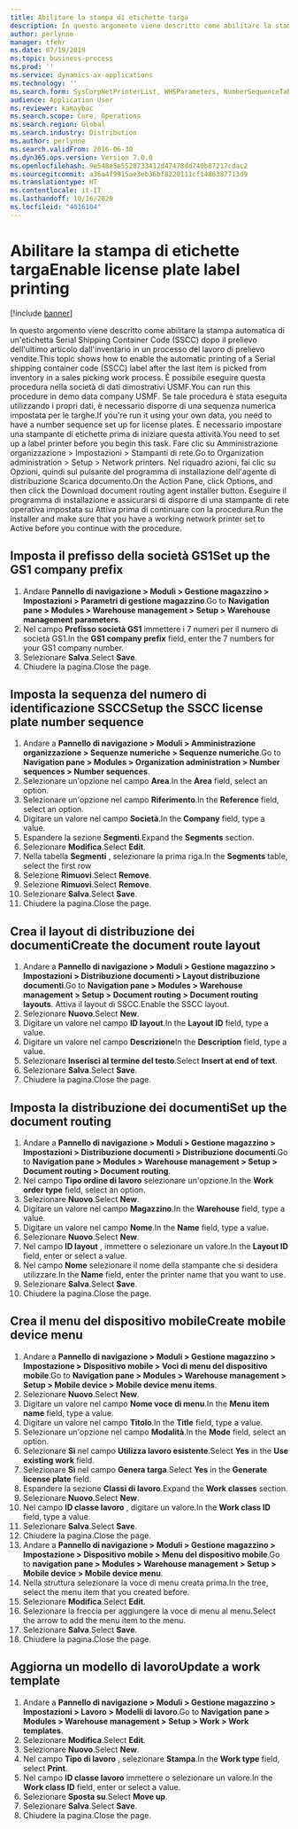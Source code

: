 ```yaml
---
title: Abilitare la stampa di etichette targa
description: In questo argomento viene descritto come abilitare la stampa automatica di un'etichetta Serial Shipping Container Code (SSCC) dopo il prelievo dell'ultimo articolo dall'inventario in un processo del lavoro di prelievo vendite.
author: perlynne
manager: tfehr
ms.date: 07/19/2019
ms.topic: business-process
ms.prod: ''
ms.service: dynamics-ax-applications
ms.technology: ''
ms.search.form: SysCorpNetPrinterList, WHSParameters, NumberSequenceTableListPage, NumberSequenceDetails, WHSDocumentRoutingLayout, WHSDocumentRouting, WHSRFMenuItem, WHSRFMenu, WHSWorkTemplateTable, WHSLicensePlateLabelBuildConfig, WHSLicensePlateLabel
audience: Application User
ms.reviewer: kamaybac
ms.search.scope: Core, Operations
ms.search.region: Global
ms.search.industry: Distribution
ms.author: perlynne
ms.search.validFrom: 2016-06-30
ms.dyn365.ops.version: Version 7.0.0
ms.openlocfilehash: 9e548e5e5528733412d47478dd740b87217cdac2
ms.sourcegitcommit: a36a4f9915ae3eb36bf8220111cf1486387713d9
ms.translationtype: HT
ms.contentlocale: it-IT
ms.lasthandoff: 10/16/2020
ms.locfileid: "4016104"
---
```

# <a name="enable-license-plate-label-printing"></a><span data-ttu-id="dd260-103">Abilitare la stampa di etichette targa</span><span class="sxs-lookup"><span data-stu-id="dd260-103">Enable license plate label printing</span></span>

[!include [banner](../../includes/banner.md)]

<span data-ttu-id="dd260-104">In questo argomento viene descritto come abilitare la stampa automatica di un'etichetta Serial Shipping Container Code (SSCC) dopo il prelievo dell'ultimo articolo dall'inventario in un processo del lavoro di prelievo vendite.</span><span class="sxs-lookup"><span data-stu-id="dd260-104">This topic shows how to enable the automatic printing of a Serial shipping container code (SSCC) label after the last item is picked from inventory in a sales picking work process.</span></span> <span data-ttu-id="dd260-105">È possibile eseguire questa procedura nella società di dati dimostrativi USMF.</span><span class="sxs-lookup"><span data-stu-id="dd260-105">You can run this procedure in demo data company USMF.</span></span> <span data-ttu-id="dd260-106">Se tale procedura è stata eseguita utilizzando i propri dati, è necessario disporre di una sequenza numerica impostata per le targhe.</span><span class="sxs-lookup"><span data-stu-id="dd260-106">If you're run it using your own data, you need to have a number sequence set up for license plates.</span></span> <span data-ttu-id="dd260-107">È necessario impostare una stampante di etichette prima di iniziare questa attività.</span><span class="sxs-lookup"><span data-stu-id="dd260-107">You need to set up a label printer before you begin this task.</span></span> <span data-ttu-id="dd260-108">Fare clic su Amministrazione organizzazione > Impostazioni > Stampanti di rete.</span><span class="sxs-lookup"><span data-stu-id="dd260-108">Go to Organization administration > Setup > Network printers.</span></span> <span data-ttu-id="dd260-109">Nel riquadro azioni, fai clic su Opzioni, quindi sul pulsante del programma di installazione dell'agente di distribuzione Scarica documento.</span><span class="sxs-lookup"><span data-stu-id="dd260-109">On the Action Pane, click Options, and then click the Download document routing agent installer button.</span></span> <span data-ttu-id="dd260-110">Eseguire il programma di installazione e assicurarsi di disporre di una stampante di rete operativa impostata su Attiva prima di continuare con la procedura.</span><span class="sxs-lookup"><span data-stu-id="dd260-110">Run the installer and make sure that you have a working network printer set to Active before you continue with the procedure.</span></span>


## <a name="set-up-the-gs1-company-prefix"></a><span data-ttu-id="dd260-111">Imposta il prefisso della società GS1</span><span class="sxs-lookup"><span data-stu-id="dd260-111">Set up the GS1 company prefix</span></span>
1. <span data-ttu-id="dd260-112">Andare **Pannello di navigazione > Moduli > Gestione magazzino > Impostazioni > Parametri di gestione magazzino**.</span><span class="sxs-lookup"><span data-stu-id="dd260-112">Go to **Navigation pane > Modules > Warehouse management > Setup > Warehouse management parameters**.</span></span>
2. <span data-ttu-id="dd260-113">Nel campo **Prefisso società GS1** immettere i 7 numeri per il numero di società GS1.</span><span class="sxs-lookup"><span data-stu-id="dd260-113">In the **GS1 company prefix** field, enter the 7 numbers for your GS1 company number.</span></span>
3. <span data-ttu-id="dd260-114">Selezionare **Salva**.</span><span class="sxs-lookup"><span data-stu-id="dd260-114">Select **Save**.</span></span>
4. <span data-ttu-id="dd260-115">Chiudere la pagina.</span><span class="sxs-lookup"><span data-stu-id="dd260-115">Close the page.</span></span>

## <a name="setup-the-sscc-license-plate-number-sequence"></a><span data-ttu-id="dd260-116">Imposta la sequenza del numero di identificazione SSCC</span><span class="sxs-lookup"><span data-stu-id="dd260-116">Setup the SSCC license plate number sequence</span></span>
1. <span data-ttu-id="dd260-117">Andare a **Pannello di navigazione > Moduli > Amministrazione organizzazione > Sequenze numeriche > Sequenze numeriche**.</span><span class="sxs-lookup"><span data-stu-id="dd260-117">Go to **Navigation pane > Modules > Organization administration > Number sequences > Number sequences**.</span></span>
2. <span data-ttu-id="dd260-118">Selezionare un'opzione nel campo **Area**.</span><span class="sxs-lookup"><span data-stu-id="dd260-118">In the **Area** field, select an option.</span></span>
3. <span data-ttu-id="dd260-119">Selezionare un'opzione nel campo **Riferimento**.</span><span class="sxs-lookup"><span data-stu-id="dd260-119">In the **Reference** field, select an option.</span></span>
4. <span data-ttu-id="dd260-120">Digitare un valore nel campo **Società**.</span><span class="sxs-lookup"><span data-stu-id="dd260-120">In the **Company** field, type a value.</span></span>
5. <span data-ttu-id="dd260-121">Espandere la sezione **Segmenti**.</span><span class="sxs-lookup"><span data-stu-id="dd260-121">Expand the **Segments** section.</span></span>
6. <span data-ttu-id="dd260-122">Selezionare **Modifica**.</span><span class="sxs-lookup"><span data-stu-id="dd260-122">Select **Edit**.</span></span>
7. <span data-ttu-id="dd260-123">Nella tabella **Segmenti** , selezionare la prima riga.</span><span class="sxs-lookup"><span data-stu-id="dd260-123">In the **Segments** table, select the first row</span></span>
8. <span data-ttu-id="dd260-124">Selezione **Rimuovi**.</span><span class="sxs-lookup"><span data-stu-id="dd260-124">Select **Remove**.</span></span>
9. <span data-ttu-id="dd260-125">Selezione **Rimuovi**.</span><span class="sxs-lookup"><span data-stu-id="dd260-125">Select **Remove**.</span></span>
10. <span data-ttu-id="dd260-126">Selezionare **Salva**.</span><span class="sxs-lookup"><span data-stu-id="dd260-126">Select **Save**.</span></span>
11. <span data-ttu-id="dd260-127">Chiudere la pagina.</span><span class="sxs-lookup"><span data-stu-id="dd260-127">Close the page.</span></span>

## <a name="create-the-document-route-layout"></a><span data-ttu-id="dd260-128">Crea il layout di distribuzione dei documenti</span><span class="sxs-lookup"><span data-stu-id="dd260-128">Create the document route layout</span></span>
1. <span data-ttu-id="dd260-129">Andare a **Pannello di navigazione > Moduli > Gestione magazzino > Impostazioni > Distribuzione documenti > Layout distribuzione documenti**.</span><span class="sxs-lookup"><span data-stu-id="dd260-129">Go to **Navigation pane > Modules > Warehouse management > Setup > Document routing > Document routing layouts**.</span></span> <span data-ttu-id="dd260-130">Attiva il layout di SSCC.</span><span class="sxs-lookup"><span data-stu-id="dd260-130">Enable the SSCC layout.</span></span>  
2. <span data-ttu-id="dd260-131">Selezionare **Nuovo**.</span><span class="sxs-lookup"><span data-stu-id="dd260-131">Select **New**.</span></span>
3. <span data-ttu-id="dd260-132">Digitare un valore nel campo **ID layout**.</span><span class="sxs-lookup"><span data-stu-id="dd260-132">In the **Layout ID** field, type a value.</span></span>
4. <span data-ttu-id="dd260-133">Digitare un valore nel campo **Descrizione**</span><span class="sxs-lookup"><span data-stu-id="dd260-133">In the **Description** field, type a value.</span></span>
5. <span data-ttu-id="dd260-134">Selezionare **Inserisci al termine del testo**.</span><span class="sxs-lookup"><span data-stu-id="dd260-134">Select **Insert at end of text**.</span></span>
6. <span data-ttu-id="dd260-135">Selezionare **Salva**.</span><span class="sxs-lookup"><span data-stu-id="dd260-135">Select **Save**.</span></span>
7. <span data-ttu-id="dd260-136">Chiudere la pagina.</span><span class="sxs-lookup"><span data-stu-id="dd260-136">Close the page.</span></span>

## <a name="set-up-the-document-routing"></a><span data-ttu-id="dd260-137">Imposta la distribuzione dei documenti</span><span class="sxs-lookup"><span data-stu-id="dd260-137">Set up the document routing</span></span>
1. <span data-ttu-id="dd260-138">Andare a **Pannello di navigazione > Moduli > Gestione magazzino > Impostazioni > Distribuzione documenti > Distribuzione documenti**.</span><span class="sxs-lookup"><span data-stu-id="dd260-138">Go to **Navigation pane > Modules > Warehouse management > Setup > Document routing > Document routing**.</span></span>
2. <span data-ttu-id="dd260-139">Nel campo **Tipo ordine di lavoro** selezionare un'opzione.</span><span class="sxs-lookup"><span data-stu-id="dd260-139">In the **Work order type** field, select an option.</span></span>
3. <span data-ttu-id="dd260-140">Selezionare **Nuovo**.</span><span class="sxs-lookup"><span data-stu-id="dd260-140">Select **New**.</span></span>
4. <span data-ttu-id="dd260-141">Digitare un valore nel campo **Magazzino**.</span><span class="sxs-lookup"><span data-stu-id="dd260-141">In the **Warehouse** field, type a value.</span></span>
5. <span data-ttu-id="dd260-142">Digitare un valore nel campo **Nome**.</span><span class="sxs-lookup"><span data-stu-id="dd260-142">In the **Name** field, type a value.</span></span>
6. <span data-ttu-id="dd260-143">Selezionare **Nuovo**.</span><span class="sxs-lookup"><span data-stu-id="dd260-143">Select **New**.</span></span>
7. <span data-ttu-id="dd260-144">Nel campo **ID layout** , immettere o selezionare un valore.</span><span class="sxs-lookup"><span data-stu-id="dd260-144">In the **Layout ID** field, enter or select a value.</span></span>
8. <span data-ttu-id="dd260-145">Nel campo **Nome** selezionare il nome della stampante che si desidera utilizzare.</span><span class="sxs-lookup"><span data-stu-id="dd260-145">In the **Name** field, enter the printer name that you want to use.</span></span>
9. <span data-ttu-id="dd260-146">Selezionare **Salva**.</span><span class="sxs-lookup"><span data-stu-id="dd260-146">Select **Save**.</span></span>
10. <span data-ttu-id="dd260-147">Chiudere la pagina.</span><span class="sxs-lookup"><span data-stu-id="dd260-147">Close the page.</span></span>

## <a name="create-mobile-device-menu"></a><span data-ttu-id="dd260-148">Crea il menu del dispositivo mobile</span><span class="sxs-lookup"><span data-stu-id="dd260-148">Create mobile device menu</span></span>
1. <span data-ttu-id="dd260-149">Andare a **Pannello di navigazione > Moduli > Gestione magazzino > Impostazione > Dispositivo mobile > Voci di menu del dispositivo mobile**.</span><span class="sxs-lookup"><span data-stu-id="dd260-149">Go to **Navigation pane > Modules > Warehouse management > Setup > Mobile device > Mobile device menu items**.</span></span>
2. <span data-ttu-id="dd260-150">Selezionare **Nuovo**.</span><span class="sxs-lookup"><span data-stu-id="dd260-150">Select **New**.</span></span>
3. <span data-ttu-id="dd260-151">Digitare un valore nel campo **Nome voce di menu**.</span><span class="sxs-lookup"><span data-stu-id="dd260-151">In the **Menu item name** field, type a value.</span></span>
4. <span data-ttu-id="dd260-152">Digitare un valore nel campo **Titolo**.</span><span class="sxs-lookup"><span data-stu-id="dd260-152">In the **Title** field, type a value.</span></span>
5. <span data-ttu-id="dd260-153">Selezionare un'opzione nel campo **Modalità**.</span><span class="sxs-lookup"><span data-stu-id="dd260-153">In the **Mode** field, select an option.</span></span>
6. <span data-ttu-id="dd260-154">Selezionare **Sì** nel campo **Utilizza lavoro esistente**.</span><span class="sxs-lookup"><span data-stu-id="dd260-154">Select **Yes** in the **Use existing work** field.</span></span>
7. <span data-ttu-id="dd260-155">Selezionare **Sì** nel campo **Genera targa**.</span><span class="sxs-lookup"><span data-stu-id="dd260-155">Select **Yes** in the **Generate license plate** field.</span></span>
8. <span data-ttu-id="dd260-156">Espandere la sezione **Classi di lavoro**.</span><span class="sxs-lookup"><span data-stu-id="dd260-156">Expand the **Work classes** section.</span></span>
9. <span data-ttu-id="dd260-157">Selezionare **Nuovo**.</span><span class="sxs-lookup"><span data-stu-id="dd260-157">Select **New**.</span></span>
10. <span data-ttu-id="dd260-158">Nel campo **ID classe lavoro** , digitare un valore.</span><span class="sxs-lookup"><span data-stu-id="dd260-158">In the **Work class ID** field, type a value.</span></span>
11. <span data-ttu-id="dd260-159">Selezionare **Salva**.</span><span class="sxs-lookup"><span data-stu-id="dd260-159">Select **Save**.</span></span>
12. <span data-ttu-id="dd260-160">Chiudere la pagina.</span><span class="sxs-lookup"><span data-stu-id="dd260-160">Close the page.</span></span>
13. <span data-ttu-id="dd260-161">Andare a **Pannello di navigazione > Moduli > Gestione magazzino > Impostazione > Dispositivo mobile > Menu del dispositivo mobile**.</span><span class="sxs-lookup"><span data-stu-id="dd260-161">Go to **navigation pane > Modules > Warehouse management > Setup > Mobile device > Mobile device menu**.</span></span>
14. <span data-ttu-id="dd260-162">Nella struttura selezionare la voce di menu creata prima.</span><span class="sxs-lookup"><span data-stu-id="dd260-162">In the tree, select the menu item that you created before.</span></span>
15. <span data-ttu-id="dd260-163">Selezionare **Modifica**.</span><span class="sxs-lookup"><span data-stu-id="dd260-163">Select **Edit**.</span></span>
16. <span data-ttu-id="dd260-164">Selezionare la freccia per aggiungere la voce di menu al menu.</span><span class="sxs-lookup"><span data-stu-id="dd260-164">Select the arrow to add the menu item to the menu.</span></span>
17. <span data-ttu-id="dd260-165">Selezionare **Salva**.</span><span class="sxs-lookup"><span data-stu-id="dd260-165">Select **Save**.</span></span>
18. <span data-ttu-id="dd260-166">Chiudere la pagina.</span><span class="sxs-lookup"><span data-stu-id="dd260-166">Close the page.</span></span>

## <a name="update-a-work-template"></a><span data-ttu-id="dd260-167">Aggiorna un modello di lavoro</span><span class="sxs-lookup"><span data-stu-id="dd260-167">Update a work template</span></span>
1. <span data-ttu-id="dd260-168">Andare a **Pannello di navigazione > Moduli > Gestione magazzino > Impostazioni > Lavoro > Modelli di lavoro**.</span><span class="sxs-lookup"><span data-stu-id="dd260-168">Go to **Navigation pane > Modules > Warehouse management > Setup > Work > Work templates**.</span></span>
2. <span data-ttu-id="dd260-169">Selezionare **Modifica**.</span><span class="sxs-lookup"><span data-stu-id="dd260-169">Select **Edit**.</span></span>
3. <span data-ttu-id="dd260-170">Selezionare **Nuovo**.</span><span class="sxs-lookup"><span data-stu-id="dd260-170">Select **New**.</span></span>
4. <span data-ttu-id="dd260-171">Nel campo **Tipo di lavoro** , selezionare **Stampa**.</span><span class="sxs-lookup"><span data-stu-id="dd260-171">In the **Work type** field, select **Print**.</span></span>
5. <span data-ttu-id="dd260-172">Nel campo **ID classe lavoro** immettere o selezionare un valore.</span><span class="sxs-lookup"><span data-stu-id="dd260-172">In the **Work class ID** field, enter or select a value.</span></span>
6. <span data-ttu-id="dd260-173">Selezionare **Sposta su**.</span><span class="sxs-lookup"><span data-stu-id="dd260-173">Select **Move up**.</span></span>
7. <span data-ttu-id="dd260-174">Selezionare **Salva**.</span><span class="sxs-lookup"><span data-stu-id="dd260-174">Select **Save**.</span></span>
8. <span data-ttu-id="dd260-175">Chiudere la pagina.</span><span class="sxs-lookup"><span data-stu-id="dd260-175">Close the page.</span></span>


